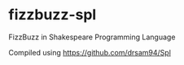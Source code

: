 # fizzbuzz-spl
FizzBuzz in Shakespeare Programming Language

Compiled using https://github.com/drsam94/Spl

